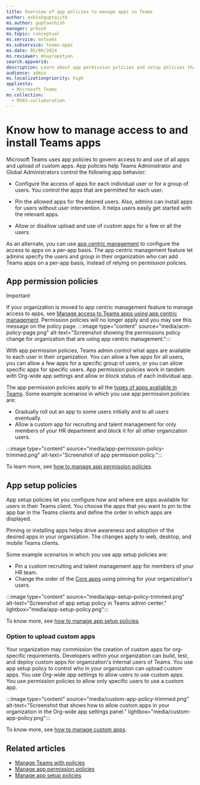 ```yaml
---
title: Overview of app policies to manage apps in Teams
author: ashishguptaiitb
ms.author: guptaashish
manager: prkosh
ms.topic: conceptual
ms.service: msteams
ms.subservice: teams-apps
ms.date: 05/09/2024
ms.reviewer: mhayrapetyan
search.appverid: 
description: Learn about app permission policies and setup policies that are used to manage apps in Microsoft Teams.
audience: admin
ms.localizationpriority: high
appliesto: 
  - Microsoft Teams
ms.collection: 
  - M365-collaboration
---
```


# Know how to manage access to and install Teams apps

Microsoft Teams uses app policies to govern access to and use of all apps and upload of custom apps. App policies help Teams Administrator and Global Administrators control the following app behavior:

* Configure the access of apps for each individual user or for a group of users. You control the apps that are permitted for each user.

* Pin the allowed apps for the desired users. Also, admins can install apps for users without user intervention. It helps users easily get started with the relevant apps.

* Allow or disallow upload and use of custom apps for a few or all the users.

As an alternate, you can use [app centric management](app-centric-management.md) to configure the access to apps on a per-app basis. The app centric management feature let admins specify the users and group in their organization who can add Teams apps on a per-app basis, instead of relying on permission policies.

## App permission policies

> [!IMPORTANT]
> If your organization is moved to app centric management feature to manage access to apps, see [Manage access to Teams apps using app centric management](app-centric-management.md). Permission policies will no longer apply and you may see this message on the policy page.
> :::image type="content" source="media/acm-policy-page.png" alt-text="Screenshot showing the permissions policy change for organization that are using app centric management.":::

With app permission policies, Teams admin control what apps are available to each user in their organization. You can allow a few apps for all users, you can allow a few apps for a specific group of users, or you can allow specific apps for specific users. App permission policies work in tandem with Org-wide app settings and allow or block status of each individual app.

The app permission policies apply to all the [types of apps available in Teams](apps-in-teams.md). Some example scenarios in which you use app permission policies are:

* Gradually roll out an app to some users initially and to all users eventually.
* Allow a custom app for recruiting and talent management for only members of your HR department and block it for all other organization users.

:::image type="content" source="media/app-permission-policy-trimmed.png" alt-text="Screenshot of app permission policy.":::

To learn more, see [how to manage app permission policies](teams-app-permission-policies.md).

## App setup policies

App setup policies let you configure how and where are apps available for users in their Teams client. You choose the apps that you want to pin to the app bar in the Teams clients and define the order in which apps are displayed.

Pinning or installing apps helps drive awareness and adoption of the desired apps in your organization. The changes apply to web, desktop, and mobile Teams clients.

Some example scenarios in which you use app setup policies are:

* Pin a custom recruiting and talent management app for members of your HR team.
* Change the order of the [Core apps](apps-in-teams.md#core-apps) using pinning for your organization's users.

:::image type="content" source="media/app-setup-policy-trimmed.png" alt-text="Screenshot of app setup policy in Teams admin center." lightbox="media/app-setup-policy.png":::

To know more, see [how to manage app setup policies](teams-app-setup-policies.md).

### Option to upload custom apps

Your organization may commission the creation of custom apps for org-specific requirements. Developers within your organization can build, test, and deploy custom apps for organization's internal users of Teams. You use app setup policy to control who in your organization can upload custom apps. You use Org-wide app settings to allow users to use custom apps. You use permission policies to allow only specific users to use a custom app.

:::image type="content" source="media/custom-app-policy-trimmed.png" alt-text="Screenshot that shows how to allow custom apps in your organization in the Org-wide app settings panel." lightbox="media/custom-app-policy.png":::

To know more, see [how to manage custom apps](teams-custom-app-policies-and-settings.md).

## Related articles

* [Manage Teams with policies](manage-teams-with-policies.md)
* [Manage app permission policies](teams-app-permission-policies.md)
* [Manage app setup policies](teams-app-setup-policies.md)
